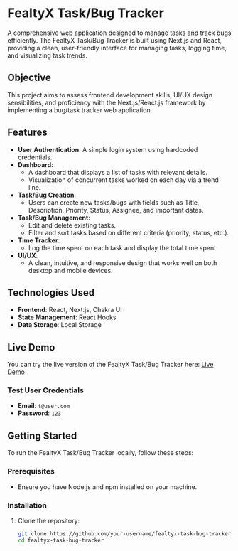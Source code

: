 # FealtyX Task/Bug Tracker

A comprehensive web application designed to manage tasks and track bugs efficiently. The FealtyX Task/Bug Tracker is built using Next.js and React, providing a clean, user-friendly interface for managing tasks, logging time, and visualizing task trends.

## Objective

This project aims to assess frontend development skills, UI/UX design sensibilities, and proficiency with the Next.js/React.js framework by implementing a bug/task tracker web application.

## Features

- **User Authentication**: A simple login system using hardcoded credentials.
- **Dashboard**: 
  - A dashboard that displays a list of tasks with relevant details.
  - Visualization of concurrent tasks worked on each day via a trend line.
- **Task/Bug Creation**: 
  - Users can create new tasks/bugs with fields such as Title, Description, Priority, Status, Assignee, and important dates.
- **Task/Bug Management**: 
  - Edit and delete existing tasks.
  - Filter and sort tasks based on different criteria (priority, status, etc.).
- **Time Tracker**: 
  - Log the time spent on each task and display the total time spent.
- **UI/UX**: 
  - A clean, intuitive, and responsive design that works well on both desktop and mobile devices.

## Technologies Used

- **Frontend**: React, Next.js, Chakra UI
- **State Management**: React Hooks
- **Data Storage**: Local Storage

## Live Demo

You can try the live version of the FealtyX Task/Bug Tracker here: [Live Demo](https://fealtyx-task-bug-tracker-by-shrey.vercel.app/)

### Test User Credentials
- **Email**: `t@user.com`
- **Password**: `123`

## Getting Started

To run the FealtyX Task/Bug Tracker locally, follow these steps:

### Prerequisites

- Ensure you have Node.js and npm installed on your machine.

### Installation

1. Clone the repository:
   ```bash
   git clone https://github.com/your-username/fealtyx-task-bug-tracker.git
   cd fealtyx-task-bug-tracker
